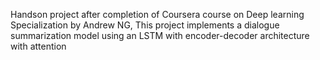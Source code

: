 Handson project after completion of Coursera course on Deep learning Specialization by Andrew NG, This project implements a dialogue summarization model using an LSTM with encoder-decoder architecture with attention
